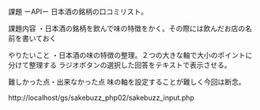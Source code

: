 課題 ーAPIー
日本酒の銘柄の口コミリスト。

課題内容
・日本酒の銘柄を飲んで味の特徴をかく。その際には飲んだお店の名前を書いておく

やりたいこと
・日本酒の味の特徴の整理。２つの大きな軸で大小のポイントに分けて整理する ラジオボタンの選択した回答をテキストで表示させる。

難しかった点・出来なかった点
味の軸を設定することが難しく今回は断念。


http://localhost/gs/sakebuzz_php02/sakebuzz_input.php

